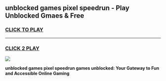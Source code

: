 
## unblocked games pixel speedrun - Play Unblocked Gmaes & Free
<h3>
<a href="https://news.freeplayer.one?title=unblocked_games_pixel_speedrun&ref=23F">CLICK TO PLAY</a></h3>
<hr>

<h3>
<a href="https://news.freeplayer.one?title=unblocked_games_pixel_speedrun&ref=23F">CLICK 2 PLAY</a>
  
</h3>

<a href="https://news.freeplayer.one?title=unblocked_games_pixel_speedrun&ref=23F/"><img src="https://clearcache.store/games.png"></a>


**unblocked games pixel speedrun games unblocked: Your Gateway to Fun and Accessible Online Gaming**
